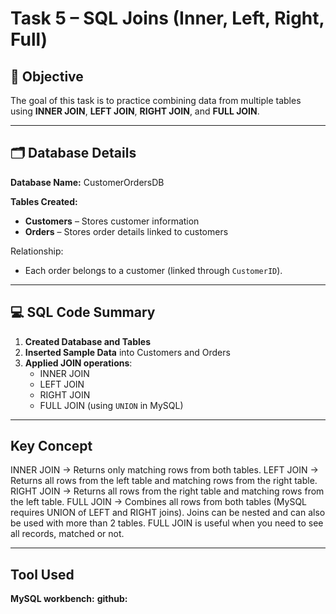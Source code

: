 # Task 5 – SQL Joins (Inner, Left, Right, Full)

## 📌 Objective
The goal of this task is to practice combining data from multiple tables using **INNER JOIN**, **LEFT JOIN**, **RIGHT JOIN**, and **FULL JOIN**.

---

## 🗂️ Database Details
**Database Name:** CustomerOrdersDB

**Tables Created:**
- **Customers** – Stores customer information
- **Orders** – Stores order details linked to customers

Relationship:
- Each order belongs to a customer (linked through `CustomerID`).

---

## 💻 SQL Code Summary
1. **Created Database and Tables**
2. **Inserted Sample Data** into Customers and Orders
3. **Applied JOIN operations**:
   - INNER JOIN
   - LEFT JOIN
   - RIGHT JOIN
   - FULL JOIN (using `UNION` in MySQL)

---
##  Key Concept 
INNER JOIN → Returns only matching rows from both tables.
LEFT JOIN → Returns all rows from the left table and matching rows from the right table.
RIGHT JOIN → Returns all rows from the right table and matching rows from the left table.
FULL JOIN → Combines all rows from both tables (MySQL requires UNION of LEFT and RIGHT joins).
Joins can be nested and can also be used with more than 2 tables.
FULL JOIN is useful when you need to see all records, matched or not.

---

##  Tool Used
**MySQL workbench:** 
**github:** 


